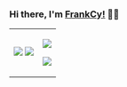 ### Hi there, I'm [FrankCy!](https://github.com/FrankCy) 🙋‍♂️
<table id="tbl" border=1 width="80%" frame=void >
    <tr style="border:none">
        <td style="border:none">
<!--             <img src="https://wiki.komica.org/images/2/20/Img5166.gif"/> -->
            <img src="http://g8img.gif22.com/g8/imgs/20210725/9d543a54386608426438dc84375cbc6d.gif"/>
            <img src="http://g8img.gif22.com/g8/imgs/20210725/4ba351647960d4790790c86a52e7d13b.gif"/>
<!--             <img src="https://wiki.komica.org/images/5/58/Img4523.gif"/> -->
        </td>
        <td style="border:none">
            <p>
              <img align="center" src="https://github-readme-stats.vercel.app/api?username=FrankCy&layout=compact&theme=material-palenight&show_icons=true" />
            </p>
            <p>
              <img align="center" src="https://github-readme-stats.anuraghazra1.vercel.app/api/top-langs/?username=FrankCy&layout=compact&theme=material-palenight" />
            </p>
        </td>
    </tr>
</table>
